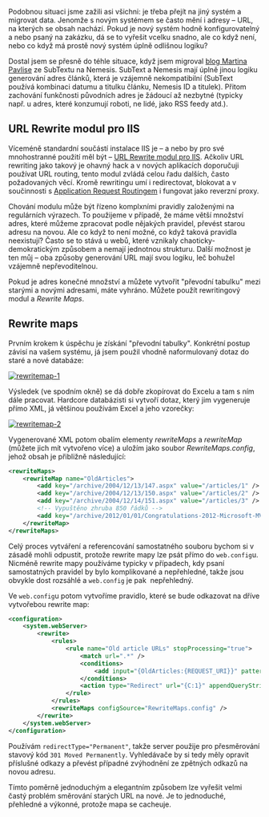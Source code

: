 <!-- dcterms:identifier = aspnetcz#364 -->
<!-- dcterms:title = URL rewriting modul a rewrite maps -->
<!-- dcterms:abstract = Pro Martina Pavlise jsem řešil migraci jeho blogu ze SubTextu na Nemesis a narazil jsem na problém zachování stávajících odkazů pro velké množství článků. Typický úkol pro URL rewriting modul v IIS a RewriteMaps. -->
<!-- np9:categoryId = 4 -->
<!-- x4w:category = IT -->
<!-- np9:authorId = 1 -->
<!-- np9:authorEmail = michal.valasek@altairis.cz -->
<!-- dcterms:creator = Michal Altair Valášek -->
<!-- dcterms:created = 2012-01-15T21:22:38.917+01:00 -->
<!-- dcterms:date = 2012-01-15T21:22:40+01:00 -->
<!-- x4w:pictureWidth = 150 -->
<!-- x4w:pictureHeight = 150 -->
<!-- x4w:pictureUrl = /perex-pictures/20120115-url-rewriting-modul-a-rewrite-maps.png -->

Podobnou situaci jsme zažili asi všichni: je třeba přejít na jiný systém a migrovat data. Jenomže s novým systémem se často mění i adresy – URL, na kterých se obsah nachází. Pokud je nový systém hodně konfigurovatelný a nebo psaný na zakázku, dá se to vyřešit vcelku snadno, ale co když není, nebo co když má prostě nový systém úplně odlišnou logiku? 

Dostal jsem se přesně do téhle situace, když jsem migroval [blog Martina Pavlise](http://www.pavlis.net) ze SubTextu na Nemesis. SubText a Nemesis mají úplně jinou logiku generování adres článků, která je vzájemně nekompatibilní (SubText používá kombinaci datumu a titulku článku, Nemesis ID a titulek). Přitom zachování funkčnosti původních adres je žádoucí až nezbytné (typicky např. u adres, které konzumují roboti, ne lidé, jako RSS feedy atd.).

## URL Rewrite modul pro IIS

Víceméně standardní součástí instalace IIS je – a nebo by pro své mnohostranné použití měl být – [URL Rewrite modul pro IIS](http://www.iis.net/download/URLRewrite). Ačkoliv URL rewriting jako takový je ohavný hack a v nových aplikacích doporučuji používat URL routing, tento modul zvládá celou řadu dalších, často požadovaných věcí. Kromě rewritingu umí i redirectovat, blokovat a v součinnosti s [Application Request Routingem](http://www.iis.net/download/ApplicationRequestRouting) i fungovat jako reverzní proxy.

Chování modulu může být řízeno komplxními pravidly založenými na regulárních výrazech. To použijeme v případě, že máme větší množství adres, které můžeme zpracovat podle nějakých pravidel, převést starou adresu na novou. Ale co když to není možné, co když taková pravidla neexistují? Často se to stává u webů, které vznikaly chaoticky-demokratickým způsobem a nemají jednotnou strukturu. Další možnost je ten můj – oba způsoby generování URL mají svou logiku, leč bohužel vzájemně nepřevoditelnou.

Pokud je adres konečné množství a můžete vytvořit "převodní tabulku" mezi starými a novými adresami, máte vyhráno. Můžete použít rewritingový modul a *Rewrite Maps*.

## Rewrite maps

Prvním krokem k úspěchu je získání "převodní tabulky". Konkrétní postup závisí na vašem systému, já jsem použil vhodně naformulovaný dotaz do staré a nové databáze:

[![rewritemap-1](https://www.cdn.altairis.cz/Blog/2012/20120115-rewritemap-1_thumb.png "rewritemap-1")](https://www.cdn.altairis.cz/Blog/2012/20120115-rewritemap-1_2.png)

Výsledek (ve spodním okně) se dá dobře zkopírovat do Excelu a tam s ním dále pracovat. Hardcore databázisti si vytvoří dotaz, který jim vygeneruje přímo XML, já většinou používám Excel a jeho vzorečky:

[![rewritemap-2](https://www.cdn.altairis.cz/Blog/2012/20120115-rewritemap-2_thumb.png "rewritemap-2")](https://www.cdn.altairis.cz/Blog/2012/20120115-rewritemap-2_2.png)

Vygenerované XML potom obalím elementy *rewriteMaps* a *rewriteMap* (můžete jich mít vytvořeno více) a uložím jako soubor *RewriteMaps.config*, jehož obsah je přibližně následující:

```xml
<rewriteMaps>
    <rewriteMap name="OldArticles">
        <add key="/archive/2004/12/13/147.aspx" value="/articles/1" />
        <add key="/archive/2004/12/13/150.aspx" value="/articles/2" />
        <add key="/archive/2004/12/14/151.aspx" value="/articles/3" />
        <!-- Vypuštěno zhruba 850 řádků -->
        <add key="/archive/2012/01/01/Congratulations-2012-Microsoft-MVP.aspx" value="/articles/859-congratulations-2012-microsoft-mvp" />
    </rewriteMap>
</rewriteMaps>
```

Celý proces vytváření a referencování samostatného souboru bychom si v zásadě mohli odpustit, protože rewrite mapy lze psát přímo do `web.config`u. Nicméně rewrite mapy používáme typicky v případech, kdy psaní samostatných pravidel by bylo komplikované a nepřehledné, takže jsou obvykle dost rozsáhlé a `web.config` je pak  nepřehledný.

Ve `web.config`u potom vytvoříme pravidlo, které se bude odkazovat na dříve vytvořebou rewrite map:

```xml
<configuration>
    <system.webServer>
        <rewrite>
            <rules>
                <rule name="Old article URLs" stopProcessing="true">
                    <match url=".*" />
                    <conditions>
                        <add input="{OldArticles:{REQUEST_URI}}" pattern="(.+)" />
                    </conditions>
                    <action type="Redirect" url="{C:1}" appendQueryString="False" redirectType="Permanent" />
                </rule>
            </rules>
            <rewriteMaps configSource="RewriteMaps.config" />
        </rewrite>
    </system.webServer>
</configuration>
```

Používám `redirectType="Permanent"`, takže server použije pro přesměrování stavový kód `301 Moved Permanently`. Vyhledávače by si tedy měly opravit příslušné odkazy a převést případné zvýhodnění ze zpětných odkazů na novou adresu.

Tímto poměrně jednoduchým a elegantním způsobem lze vyřešit velmi častý problém směrování starých URL na nové. Je to jednoduché, přehledné a výkonné, protože mapa se cacheuje.